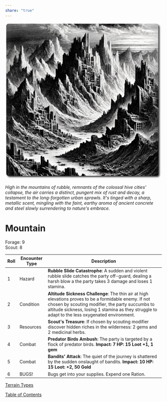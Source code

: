 ```yaml
---
share: "true"
---
```


![mountain](./mountain.png)    
    
*High in the mountains of rubble, remnants of the colossal hive cities' collapse, the air carries a distinct, pungent mix of rust and decay, a testament to the long-forgotten urban sprawls. It's tinged with a sharp, metallic scent, mingling with the faint, earthy aroma of ancient concrete and steel slowly surrendering to nature's embrace.*    
    
# Mountain    
    
Forage: 9  
Scout: 8    

| Roll | Encounter Type | Description |
| ---- | ---- | ---- |
| 1 | Hazard | **Rubble Slide Catastrophe**: A sudden and violent rubble slide catches the party off-guard, dealing a harsh blow a the party takes 3 damage and loses 1 stamina. |
| 2 | Condition | **Altitude Sickness Challenge**: The thin air at high elevations proves to be a formidable enemy. If not chosen by scouting modifier, the party succumbs to altitude sickness, losing 1 stamina as they struggle to adapt to the less oxygenated environment. |
| 3 | Resources | **Scout's Treasure**: If chosen by scouting modifier discover hidden riches in the wilderness: 2 gems and 2 medicinal herbs. |
| 4 | Combat | **Predator Birds Ambush**: The party is targeted by a flock of predator birds. **Impact: 7 HP: 15 Loot +1, 1 gem** |
| 5 | Combat | **Bandits' Attack**: The quiet of the journey is shattered by the sudden onslaught of bandits.  **Impact: 10 HP: 15 Loot: +2, 50 Gold** |
| 6 | BUGS! | Bugs get into your supplies. Expend one Ration. |

[Terrain Types](./Terrain-Types.html)    
    
[Table of Contents](./Table-of-Contents.html)    
